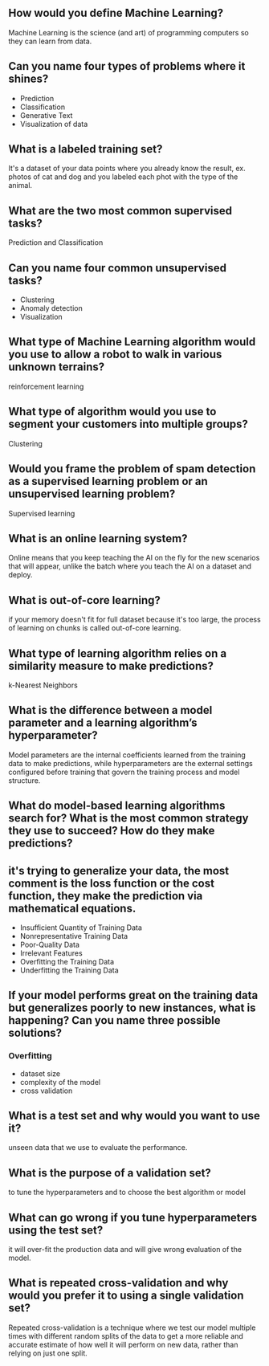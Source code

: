 ## How would you define Machine Learning?

Machine Learning is the science (and art) of programming computers so they can learn from data.

## Can you name four types of problems where it shines?

- Prediction
- Classification
- Generative Text
- Visualization of data

## What is a labeled training set?

It's a dataset of your data points where you already know the result, ex. photos of cat and dog and you labeled each phot with the type of the animal.

## What are the two most common supervised tasks?

Prediction and Classification

## Can you name four common unsupervised tasks?

- Clustering
- Anomaly detection
- Visualization

## What type of Machine Learning algorithm would you use to allow a robot to walk in various unknown terrains?

reinforcement learning

## What type of algorithm would you use to segment your customers into multiple groups?

Clustering

## Would you frame the problem of spam detection as a supervised learning problem or an unsupervised learning problem?

Supervised learning

## What is an online learning system?

Online means that you keep teaching the AI on the fly for the new scenarios that will appear, unlike the batch where you teach the AI on a dataset and deploy.

## What is out-of-core learning?

if your memory doesn't fit for full dataset because it's too large, the process of learning on chunks is called out-of-core learning.

## What type of learning algorithm relies on a similarity measure to make predictions?

k-Nearest Neighbors

## What is the difference between a model parameter and a learning algorithm’s hyperparameter?

Model parameters are the internal coefficients learned from the training data to make predictions, while hyperparameters are the external settings configured before training that govern the training process and model structure.

## What do model-based learning algorithms search for? What is the most common strategy they use to succeed? How do they make predictions?

## it's trying to generalize your data, the most comment is the loss function or the cost function, they make the prediction via mathematical equations.

- Insufficient Quantity of Training Data
- Nonrepresentative Training Data
- Poor-Quality Data
- Irrelevant Features
- Overfitting the Training Data
- Underfitting the Training Data

## If your model performs great on the training data but generalizes poorly to new instances, what is happening? Can you name three possible solutions?

### Overfitting

- dataset size
- complexity of the model
- cross validation

## What is a test set and why would you want to use it?

unseen data that we use to evaluate the performance.

## What is the purpose of a validation set?

to tune the hyperparameters and to choose the best algorithm or model

## What can go wrong if you tune hyperparameters using the test set?

it will over-fit the production data and will give wrong evaluation of the model.

## What is repeated cross-validation and why would you prefer it to using a single validation set?

Repeated cross-validation is a technique where we test our model multiple times with different random splits of the data to get a more reliable and accurate estimate of how well it will perform on new data, rather than relying on just one split.

